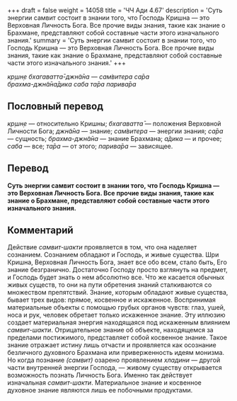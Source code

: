 +++
draft = false
weight = 14058
title = 'ЧЧ Ади 4.67'
description = 'Суть энергии самвит состоит в знании того, что Господь Кришна — это Верховная Личность Бога. Все прочие виды знания, такие как знание о Брахмане, представляют собой составные части этого изначального знания.'
summary = 'Суть энергии самвит состоит в знании того, что Господь Кришна — это Верховная Личность Бога. Все прочие виды знания, такие как знание о Брахмане, представляют собой составные части этого изначального знания.'
+++

_кр̣шн̣е бхагаватта̄-джн̃а̄на — сам̇витера са̄ра  
брахма-джн̃а̄на̄дика саба та̄ра парива̄ра_

## Пословный перевод

_кр̣шн̣е_ — относительно Кришны; _бхагаватта̄_ — положения Верховной Личности Бога; _джн̃а̄на_ — знание; _сам̇витера_ — энергии знания; _са̄ра_ — сущность; _брахма_\-_джн̃а̄на_ — знание Брахмана; _а̄дика_ — и прочее; _саба_ — все; _та̄ра_ — от этого; _парива̄ра_ — зависящее.

## Перевод

**Суть энергии самвит состоит в знании того, что Господь Кришна — это Верховная Личность Бога. Все прочие виды знания, такие как знание о Брахмане, представляют собой составные части этого изначального знания.**

## Комментарий

Действие _самвит-шакти_ проявляется в том, что она наделяет сознанием. Сознанием обладают и Господь, и живые существа. Шри Кришна, Верховная Личность Бога, знает все обо всем, стало быть, Его знание безгранично. Достаточно Господу просто взглянуть на предмет, и Господь будет знать о нем абсолютно все. Что же касается обычных живых существ, то они на пути обретения знаний сталкиваются со множеством препятствий. Знание, которым обладают живые существа, бывает трех видов: прямое, косвенное и искаженное. Воспринимая материальные объекты с помощью грубых органов чувств: глаз, ушей, носа и рук, человек обретает только искаженное знание. Эту иллюзию создает материальная энергия находящаяся под искаженным влиянием _самвит-шакти_. Отрицательное знание об объекте, находящемся за пределами постижимого, представляет собой косвенное знание. Такое знание отражает истину лишь отчасти и проявляется как осознание безличного духовного Брахмана или приверженность идеям монизма. Но когда познание _(самвит)_ озарено проявлением _хладини_ — другой части внутренней энергии Господа, — живому существу открывается возможность познать Личность Бога. Именно так действует изначальная _самвит-шакти_. Материальное знание и косвенное духовное знание являются лишь ее побочными продуктами.
